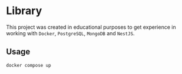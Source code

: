 # Library

This project was created in educational purposes to get experience in working with `Docker`, `PostgreSQL`, `MongoDB` and `NestJS`.

## Usage

```bash
docker compose up
```
